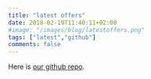 ```yaml
---
title: "latest offers"
date: 2018-02-19T11:40:11+02:00
#image: "/images/blog/latestoffers.png"
tags: ["latest","github"]
comments: false
---
```

Here is [our github repo](http://github.com/).

